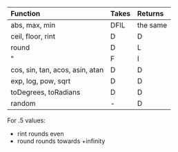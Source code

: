 | **Function** | **Takes** | **Returns** |
|:-------------|:----------|:------------|
| abs, max, min | DFIL | the same |
| ceil, floor, rint | D | D |
| round | D | L |
|   "   | F | I |
| cos, sin, tan, acos, asin, atan | D | D |
| exp, log, pow, sqrt | D | D |
| toDegrees, toRadians | D | D |
| random | - | D |

For .5 values:
  * rint rounds even
  * round rounds towards +infinity